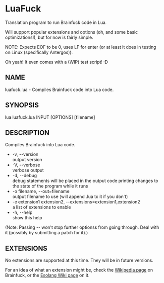 # LuaFuck
Translation program to run Brainfuck code in Lua.

Will support popular extensions and options (oh, and some basic optimizations!),
 but for now is fairly simple.

NOTE: Expects EOF to be 0, uses LF for enter (or at least it does in testing
    on Linux (specifically Antergos)).

Oh yeah! It even comes with a (WIP) test script! :D

## NAME
luafuck.lua - Compiles Brainfuck code into Lua code.

## SYNOPSIS
lua luafuck.lua INPUT [OPTIONS] [filename]

## DESCRIPTION
Compiles Brainfuck into Lua code.

- -v, --version<br>
  output version
- -V, --verbose<br>
  verbose output
- -d, --debug<br>
  debug statements will be placed in the output code printing changes to
  the state of the program while it runs
- -o filename, --out=filename<br>
  output filename to use (will append .lua to it if you don't)
- -e extension1 extension2, --extensions=extension1,extension2<br>
  a list of extensions to enable
- -h, --help<br>
  show this help

(Note: Passing -- won't stop further optionss from going through.
 Deal with it (possibly by submitting a patch for it).)

## EXTENSIONS
No extensions are supported at this time. They will be in future versions.

For an idea of what an extension might be, check the [Wikipedia page](https://en.wikipedia.org/wiki/Brainfuck)
on Brainfuck, or the [Esolang Wiki page](https://esolangs.org/wiki/Brainfuck) on it.
